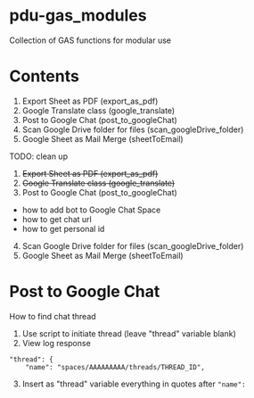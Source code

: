 # pdu-gas_modules
Collection of GAS functions for modular use
# Contents
1. Export Sheet as PDF (export_as_pdf)
2. Google Translate class (google_translate)
3. Post to Google Chat (post_to_googleChat)
4. Scan Google Drive folder for files (scan_googleDrive_folder)
5. Google Sheet as Mail Merge (sheetToEmail)

TODO: clean up
1. ~~Export Sheet as PDF (export_as_pdf)~~
2. ~~Google Translate class (google_translate)~~
3. Post to Google Chat (post_to_googleChat)
- how to add bot to Google Chat Space
- how to get chat url
- how to get personal id
4. Scan Google Drive folder for files (scan_googleDrive_folder)
5. Google Sheet as Mail Merge (sheetToEmail)

# Post to Google Chat
How to find chat thread
1. Use script to initiate thread (leave "thread" variable blank)
2. View log response
```
"thread": {
    "name": "spaces/AAAAAAAAA/threads/THREAD_ID",
```
3. Insert as "thread" variable everything in quotes after `"name":`
